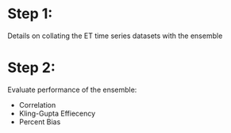 # Step 1:
Details on collating the ET time series datasets with the ensemble

# Step 2:
Evaluate performance of the ensemble:
- Correlation
- Kling-Gupta Effiecency
- Percent Bias


